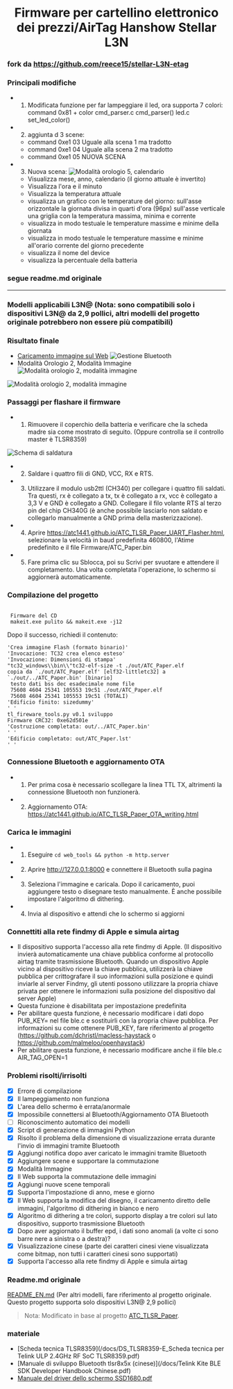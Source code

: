 <h1 align="center">Firmware per cartellino elettronico dei prezzi/AirTag Hanshow Stellar L3N</h1>

### fork da https://github.com/reece15/stellar-L3N-etag

### Principali modifiche
- 1. Modificata funzione per far lampeggiare il led, ora supporta 7 colori: command 0x81 + color
  cmd_parser.c cmd_parser()
  led.c set_led_color()
- 2. aggiunta d 3 scene: 
  - command 0xe1 03 Uguale alla scena 1 ma tradotto
  - command 0xe1 04 Uguale alla scena 2 ma tradotto
  - command 0xe1 05 NUOVA SCENA
- 3. Nuova scena:
![Modalità orologio 5, calendario ](/images/PXL_20250122_003022747-EDIT.jpg)
  - Visualizza mese, anno, calendario (il giorno attuale è invertito)
  - Visualizza l'ora e il minuto
  - Visualizza la temperatura attuale
  - visualizza un grafico con le temperature del giorno: sull'asse orizzontale la giornata divisa in quarti d'ora (96px) sull'asse verticale una griglia con la temperatura massima, minima e corrente
  - visualizza in modo testuale le temperature massime e minime della giornata
  - visualizza in modo testuale le temperature massime e minime all'orario corrente del giorno precedente
  - visualizza il nome del device
  - visualizza la percentuale della batteria

### segue readme.md originale
---------------------------------------------------------------------------------

### Modelli applicabili L3N@ (Nota: sono compatibili solo i dispositivi L3N@ da 2,9 pollici, altri modelli del progetto originale potrebbero non essere più compatibili)

### Risultato finale

- [Caricamento immagine sul Web](https://javabin.cn/stellar-L3N-etag/web_tools/)
 ![Gestione Bluetooth](/images/web.jpg)
- Modalità Orologio 2, Modalità Immagine
 ![Modalità orologio 2, modalità immagine](/images/1553702163.jpg)

![Modalità orologio 2, modalità immagine](/images/1587504241.jpg)

### Passaggi per flashare il firmware

- 1. Rimuovere il coperchio della batteria e verificare che la scheda madre sia come mostrato di seguito. (Oppure controlla se il controllo master è TLSR8359)

![Schema di saldatura](/USB_UART_Flashing_connection.jpg)

- 2. Saldare i quattro fili di GND, VCC, RX e RTS.
- 3. Utilizzare il modulo usb2ttl (CH340) per collegare i quattro fili saldati. Tra questi, rx è collegato a tx, tx è collegato a rx, vcc è collegato a 3,3 V e GND è collegato a GND. Collegare il filo volante RTS al terzo pin del chip CH340G (è anche possibile lasciarlo non saldato e collegarlo manualmente a GND prima della masterizzazione).
- 4. Aprire https://atc1441.github.io/ATC_TLSR_Paper_UART_Flasher.html, selezionare la velocità in baud predefinita 460800, l'Atime predefinito e il file Firmware/ATC_Paper.bin
- 5. Fare prima clic su Sblocca, poi su Scrivi per svuotare e attendere il completamento. Una volta completata l'operazione, lo schermo si aggiornerà automaticamente.

### Compilazione del progetto

```comando

 Firmware del CD
 makeit.exe pulito && makeit.exe -j12

```

Dopo il successo, richiedi il contenuto:

```
'Crea immagine Flash (formato binario)'
'Invocazione: TC32 crea elenco esteso'
'Invocazione: Dimensioni di stampa'
"tc32_windows\\bin\\"tc32-elf-size -t ./out/ATC_Paper.elf
copia da `./out/ATC_Paper.elf' [elf32-littletc32] a `./out/../ATC_Paper.bin' [binario]
 testo dati bss dec esadecimale nome file
 75608 4604 25341 105553 19c51 ./out/ATC_Paper.elf
 75608 4604 25341 105553 19c51 (TOTALI)
'Edificio finito: sizedummy'
' '
tl_fireware_tools.py v0.1 sviluppo
Firmware CRC32: 0xe62d501e
'Costruzione completata: out/../ATC_Paper.bin'
' '
'Edificio completato: out/ATC_Paper.lst'
' '
```

### Connessione Bluetooth e aggiornamento OTA

- 1. Per prima cosa è necessario scollegare la linea TTL TX, altrimenti la connessione Bluetooth non funzionerà.
- 2. Aggiornamento OTA: https://atc1441.github.io/ATC_TLSR_Paper_OTA_writing.html

### Carica le immagini

- 1. Eseguire `cd web_tools && python -m http.server`
- 2. Aprire http://127.0.0.1:8000 e connettere il Bluetooth sulla pagina
- 3. Seleziona l'immagine e caricala. Dopo il caricamento, puoi aggiungere testo o disegnare testo manualmente. È anche possibile impostare l'algoritmo di dithering.
- 4. Invia al dispositivo e attendi che lo schermo si aggiorni

### Connettiti alla rete findmy di Apple e simula airtag
- Il dispositivo supporta l'accesso alla rete findmy di Apple. (Il dispositivo invierà automaticamente una chiave pubblica conforme al protocollo airtag tramite trasmissione Bluetooth. Quando un dispositivo Apple vicino al dispositivo riceve la chiave pubblica, utilizzerà la chiave pubblica per crittografare il suo informazioni sulla posizione e quindi inviarle al server Findmy, gli utenti possono utilizzare la propria chiave privata per ottenere le informazioni sulla posizione del dispositivo dal server Apple)
- Questa funzione è disabilitata per impostazione predefinita
- Per abilitare questa funzione, è necessario modificare i dati dopo PUB_KEY= nel file ble.c e sostituirli con la propria chiave pubblica. Per informazioni su come ottenere PUB_KEY, fare riferimento al progetto (https://github.com/dchristl/macless-haystack o https://github.com/malmeloo/openhaystack)
- Per abilitare questa funzione, è necessario modificare anche il file ble.c AIR_TAG_OPEN=1

### Problemi risolti/irrisolti

- [X] Errore di compilazione
- [X] Il lampeggiamento non funziona
- [X] L'area dello schermo è errata/anormale
- [X] Impossibile connettersi al Bluetooth/Aggiornamento OTA Bluetooth
- [ ] Riconoscimento automatico dei modelli
- [X] Script di generazione di immagini Python
- [X] Risolto il problema della dimensione di visualizzazione errata durante l'invio di immagini tramite Bluetooth
- [X] Aggiungi notifica dopo aver caricato le immagini tramite Bluetooth
- [X] Aggiungere scene e supportare la commutazione
- [X] Modalità Immagine
- [X] Il Web supporta la commutazione delle immagini
- [X] Aggiungi nuove scene temporali
- [X] Supporta l'impostazione di anno, mese e giorno
- [X] Il Web supporta la modifica del disegno, il caricamento diretto delle immagini, l'algoritmo di dithering in bianco e nero
- [X] Algoritmo di dithering a tre colori, supporto display a tre colori sul lato dispositivo, supporto trasmissione Bluetooth
- [X] Dopo aver aggiornato il buffer epd, i dati sono anomali (a volte ci sono barre nere a sinistra o a destra)?
- [X] Visualizzazione cinese (parte dei caratteri cinesi viene visualizzata come bitmap, non tutti i caratteri cinesi sono supportati)
- [X] Supporta l'accesso alla rete findmy di Apple e simula airtag

### Readme.md originale

[README_EN.md](/README_en.md) (Per altri modelli, fare riferimento al progetto originale. Questo progetto supporta solo dispositivi L3N@ 2,9 pollici)

> Nota:
> Modificato in base al progetto [ATC_TLSR_Paper](https://github.com/atc1441/ATC_TLSR_Paper).

### materiale

- [Scheda tecnica TLSR8359](/docs/DS_TLSR8359-E_Scheda tecnica per Telink ULP 2.4GHz RF SoC TLSR8359.pdf)
- [Manuale di sviluppo Bluetooth tlsr8x5x (cinese)](/docs/Telink Kite BLE SDK Developer Handbook Chinese.pdf)
- [Manuale del driver dello schermo SSD1680.pdf](/docs/SSD1680.pdf)
